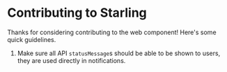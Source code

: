 # Contributing to Starling
Thanks for considering contributing to the web component! 
Here's some quick guidelines. 

1. Make sure all API `statusMessage`s should be able to be shown to users, they are used directly in notifications.